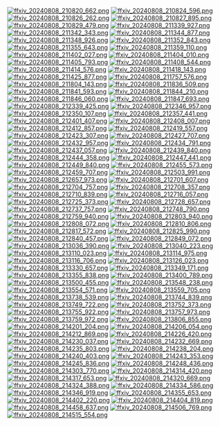 [![ffxiv_20240808_210820_662.png](./image_e_thumb/ffxiv_20240808_210820_662.png.thumb.jpg)](./image_e/ffxiv_20240808_210820_662.png) 
[![ffxiv_20240808_210824_596.png](./image_e_thumb/ffxiv_20240808_210824_596.png.thumb.jpg)](./image_e/ffxiv_20240808_210824_596.png) 
[![ffxiv_20240808_210826_262.png](./image_e_thumb/ffxiv_20240808_210826_262.png.thumb.jpg)](./image_e/ffxiv_20240808_210826_262.png) 
[![ffxiv_20240808_210827_895.png](./image_e_thumb/ffxiv_20240808_210827_895.png.thumb.jpg)](./image_e/ffxiv_20240808_210827_895.png) 
[![ffxiv_20240808_210829_479.png](./image_e_thumb/ffxiv_20240808_210829_479.png.thumb.jpg)](./image_e/ffxiv_20240808_210829_479.png) 
[![ffxiv_20240808_211339_927.png](./image_e_thumb/ffxiv_20240808_211339_927.png.thumb.jpg)](./image_e/ffxiv_20240808_211339_927.png) 
[![ffxiv_20240808_211342_343.png](./image_e_thumb/ffxiv_20240808_211342_343.png.thumb.jpg)](./image_e/ffxiv_20240808_211342_343.png) 
[![ffxiv_20240808_211344_877.png](./image_e_thumb/ffxiv_20240808_211344_877.png.thumb.jpg)](./image_e/ffxiv_20240808_211344_877.png) 
[![ffxiv_20240808_211348_926.png](./image_e_thumb/ffxiv_20240808_211348_926.png.thumb.jpg)](./image_e/ffxiv_20240808_211348_926.png) 
[![ffxiv_20240808_211352_843.png](./image_e_thumb/ffxiv_20240808_211352_843.png.thumb.jpg)](./image_e/ffxiv_20240808_211352_843.png) 
[![ffxiv_20240808_211355_643.png](./image_e_thumb/ffxiv_20240808_211355_643.png.thumb.jpg)](./image_e/ffxiv_20240808_211355_643.png) 
[![ffxiv_20240808_211359_110.png](./image_e_thumb/ffxiv_20240808_211359_110.png.thumb.jpg)](./image_e/ffxiv_20240808_211359_110.png) 
[![ffxiv_20240808_211402_027.png](./image_e_thumb/ffxiv_20240808_211402_027.png.thumb.jpg)](./image_e/ffxiv_20240808_211402_027.png) 
[![ffxiv_20240808_211404_010.png](./image_e_thumb/ffxiv_20240808_211404_010.png.thumb.jpg)](./image_e/ffxiv_20240808_211404_010.png) 
[![ffxiv_20240808_211405_793.png](./image_e_thumb/ffxiv_20240808_211405_793.png.thumb.jpg)](./image_e/ffxiv_20240808_211405_793.png) 
[![ffxiv_20240808_211408_544.png](./image_e_thumb/ffxiv_20240808_211408_544.png.thumb.jpg)](./image_e/ffxiv_20240808_211408_544.png) 
[![ffxiv_20240808_211414_576.png](./image_e_thumb/ffxiv_20240808_211414_576.png.thumb.jpg)](./image_e/ffxiv_20240808_211414_576.png) 
[![ffxiv_20240808_211418_143.png](./image_e_thumb/ffxiv_20240808_211418_143.png.thumb.jpg)](./image_e/ffxiv_20240808_211418_143.png) 
[![ffxiv_20240808_211425_877.png](./image_e_thumb/ffxiv_20240808_211425_877.png.thumb.jpg)](./image_e/ffxiv_20240808_211425_877.png) 
[![ffxiv_20240808_211757_576.png](./image_e_thumb/ffxiv_20240808_211757_576.png.thumb.jpg)](./image_e/ffxiv_20240808_211757_576.png) 
[![ffxiv_20240808_211804_143.png](./image_e_thumb/ffxiv_20240808_211804_143.png.thumb.jpg)](./image_e/ffxiv_20240808_211804_143.png) 
[![ffxiv_20240808_211836_509.png](./image_e_thumb/ffxiv_20240808_211836_509.png.thumb.jpg)](./image_e/ffxiv_20240808_211836_509.png) 
[![ffxiv_20240808_211841_593.png](./image_e_thumb/ffxiv_20240808_211841_593.png.thumb.jpg)](./image_e/ffxiv_20240808_211841_593.png) 
[![ffxiv_20240808_211844_210.png](./image_e_thumb/ffxiv_20240808_211844_210.png.thumb.jpg)](./image_e/ffxiv_20240808_211844_210.png) 
[![ffxiv_20240808_211846_060.png](./image_e_thumb/ffxiv_20240808_211846_060.png.thumb.jpg)](./image_e/ffxiv_20240808_211846_060.png) 
[![ffxiv_20240808_211847_693.png](./image_e_thumb/ffxiv_20240808_211847_693.png.thumb.jpg)](./image_e/ffxiv_20240808_211847_693.png) 
[![ffxiv_20240808_212339_425.png](./image_e_thumb/ffxiv_20240808_212339_425.png.thumb.jpg)](./image_e/ffxiv_20240808_212339_425.png) 
[![ffxiv_20240808_212346_957.png](./image_e_thumb/ffxiv_20240808_212346_957.png.thumb.jpg)](./image_e/ffxiv_20240808_212346_957.png) 
[![ffxiv_20240808_212350_107.png](./image_e_thumb/ffxiv_20240808_212350_107.png.thumb.jpg)](./image_e/ffxiv_20240808_212350_107.png) 
[![ffxiv_20240808_212357_441.png](./image_e_thumb/ffxiv_20240808_212357_441.png.thumb.jpg)](./image_e/ffxiv_20240808_212357_441.png) 
[![ffxiv_20240808_212401_407.png](./image_e_thumb/ffxiv_20240808_212401_407.png.thumb.jpg)](./image_e/ffxiv_20240808_212401_407.png) 
[![ffxiv_20240808_212408_007.png](./image_e_thumb/ffxiv_20240808_212408_007.png.thumb.jpg)](./image_e/ffxiv_20240808_212408_007.png) 
[![ffxiv_20240808_212412_857.png](./image_e_thumb/ffxiv_20240808_212412_857.png.thumb.jpg)](./image_e/ffxiv_20240808_212412_857.png) 
[![ffxiv_20240808_212419_557.png](./image_e_thumb/ffxiv_20240808_212419_557.png.thumb.jpg)](./image_e/ffxiv_20240808_212419_557.png) 
[![ffxiv_20240808_212423_307.png](./image_e_thumb/ffxiv_20240808_212423_307.png.thumb.jpg)](./image_e/ffxiv_20240808_212423_307.png) 
[![ffxiv_20240808_212427_707.png](./image_e_thumb/ffxiv_20240808_212427_707.png.thumb.jpg)](./image_e/ffxiv_20240808_212427_707.png) 
[![ffxiv_20240808_212432_957.png](./image_e_thumb/ffxiv_20240808_212432_957.png.thumb.jpg)](./image_e/ffxiv_20240808_212432_957.png) 
[![ffxiv_20240808_212434_791.png](./image_e_thumb/ffxiv_20240808_212434_791.png.thumb.jpg)](./image_e/ffxiv_20240808_212434_791.png) 
[![ffxiv_20240808_212437_057.png](./image_e_thumb/ffxiv_20240808_212437_057.png.thumb.jpg)](./image_e/ffxiv_20240808_212437_057.png) 
[![ffxiv_20240808_212439_840.png](./image_e_thumb/ffxiv_20240808_212439_840.png.thumb.jpg)](./image_e/ffxiv_20240808_212439_840.png) 
[![ffxiv_20240808_212444_358.png](./image_e_thumb/ffxiv_20240808_212444_358.png.thumb.jpg)](./image_e/ffxiv_20240808_212444_358.png) 
[![ffxiv_20240808_212447_441.png](./image_e_thumb/ffxiv_20240808_212447_441.png.thumb.jpg)](./image_e/ffxiv_20240808_212447_441.png) 
[![ffxiv_20240808_212449_840.png](./image_e_thumb/ffxiv_20240808_212449_840.png.thumb.jpg)](./image_e/ffxiv_20240808_212449_840.png) 
[![ffxiv_20240808_212455_573.png](./image_e_thumb/ffxiv_20240808_212455_573.png.thumb.jpg)](./image_e/ffxiv_20240808_212455_573.png) 
[![ffxiv_20240808_212459_707.png](./image_e_thumb/ffxiv_20240808_212459_707.png.thumb.jpg)](./image_e/ffxiv_20240808_212459_707.png) 
[![ffxiv_20240808_212503_991.png](./image_e_thumb/ffxiv_20240808_212503_991.png.thumb.jpg)](./image_e/ffxiv_20240808_212503_991.png) 
[![ffxiv_20240808_212657_973.png](./image_e_thumb/ffxiv_20240808_212657_973.png.thumb.jpg)](./image_e/ffxiv_20240808_212657_973.png) 
[![ffxiv_20240808_212701_607.png](./image_e_thumb/ffxiv_20240808_212701_607.png.thumb.jpg)](./image_e/ffxiv_20240808_212701_607.png) 
[![ffxiv_20240808_212704_757.png](./image_e_thumb/ffxiv_20240808_212704_757.png.thumb.jpg)](./image_e/ffxiv_20240808_212704_757.png) 
[![ffxiv_20240808_212708_357.png](./image_e_thumb/ffxiv_20240808_212708_357.png.thumb.jpg)](./image_e/ffxiv_20240808_212708_357.png) 
[![ffxiv_20240808_212710_839.png](./image_e_thumb/ffxiv_20240808_212710_839.png.thumb.jpg)](./image_e/ffxiv_20240808_212710_839.png) 
[![ffxiv_20240808_212716_057.png](./image_e_thumb/ffxiv_20240808_212716_057.png.thumb.jpg)](./image_e/ffxiv_20240808_212716_057.png) 
[![ffxiv_20240808_212725_373.png](./image_e_thumb/ffxiv_20240808_212725_373.png.thumb.jpg)](./image_e/ffxiv_20240808_212725_373.png) 
[![ffxiv_20240808_212728_657.png](./image_e_thumb/ffxiv_20240808_212728_657.png.thumb.jpg)](./image_e/ffxiv_20240808_212728_657.png) 
[![ffxiv_20240808_212737_757.png](./image_e_thumb/ffxiv_20240808_212737_757.png.thumb.jpg)](./image_e/ffxiv_20240808_212737_757.png) 
[![ffxiv_20240808_212748_790.png](./image_e_thumb/ffxiv_20240808_212748_790.png.thumb.jpg)](./image_e/ffxiv_20240808_212748_790.png) 
[![ffxiv_20240808_212759_940.png](./image_e_thumb/ffxiv_20240808_212759_940.png.thumb.jpg)](./image_e/ffxiv_20240808_212759_940.png) 
[![ffxiv_20240808_212803_940.png](./image_e_thumb/ffxiv_20240808_212803_940.png.thumb.jpg)](./image_e/ffxiv_20240808_212803_940.png) 
[![ffxiv_20240808_212808_072.png](./image_e_thumb/ffxiv_20240808_212808_072.png.thumb.jpg)](./image_e/ffxiv_20240808_212808_072.png) 
[![ffxiv_20240808_212810_806.png](./image_e_thumb/ffxiv_20240808_212810_806.png.thumb.jpg)](./image_e/ffxiv_20240808_212810_806.png) 
[![ffxiv_20240808_212817_572.png](./image_e_thumb/ffxiv_20240808_212817_572.png.thumb.jpg)](./image_e/ffxiv_20240808_212817_572.png) 
[![ffxiv_20240808_212825_990.png](./image_e_thumb/ffxiv_20240808_212825_990.png.thumb.jpg)](./image_e/ffxiv_20240808_212825_990.png) 
[![ffxiv_20240808_212840_457.png](./image_e_thumb/ffxiv_20240808_212840_457.png.thumb.jpg)](./image_e/ffxiv_20240808_212840_457.png) 
[![ffxiv_20240808_212849_072.png](./image_e_thumb/ffxiv_20240808_212849_072.png.thumb.jpg)](./image_e/ffxiv_20240808_212849_072.png) 
[![ffxiv_20240808_213036_390.png](./image_e_thumb/ffxiv_20240808_213036_390.png.thumb.jpg)](./image_e/ffxiv_20240808_213036_390.png) 
[![ffxiv_20240808_213040_223.png](./image_e_thumb/ffxiv_20240808_213040_223.png.thumb.jpg)](./image_e/ffxiv_20240808_213040_223.png) 
[![ffxiv_20240808_213110_023.png](./image_e_thumb/ffxiv_20240808_213110_023.png.thumb.jpg)](./image_e/ffxiv_20240808_213110_023.png) 
[![ffxiv_20240808_213114_975.png](./image_e_thumb/ffxiv_20240808_213114_975.png.thumb.jpg)](./image_e/ffxiv_20240808_213114_975.png) 
[![ffxiv_20240808_213116_706.png](./image_e_thumb/ffxiv_20240808_213116_706.png.thumb.jpg)](./image_e/ffxiv_20240808_213116_706.png) 
[![ffxiv_20240808_213126_023.png](./image_e_thumb/ffxiv_20240808_213126_023.png.thumb.jpg)](./image_e/ffxiv_20240808_213126_023.png) 
[![ffxiv_20240808_213330_657.png](./image_e_thumb/ffxiv_20240808_213330_657.png.thumb.jpg)](./image_e/ffxiv_20240808_213330_657.png) 
[![ffxiv_20240808_213349_171.png](./image_e_thumb/ffxiv_20240808_213349_171.png.thumb.jpg)](./image_e/ffxiv_20240808_213349_171.png) 
[![ffxiv_20240808_213355_838.png](./image_e_thumb/ffxiv_20240808_213355_838.png.thumb.jpg)](./image_e/ffxiv_20240808_213355_838.png) 
[![ffxiv_20240808_213400_789.png](./image_e_thumb/ffxiv_20240808_213400_789.png.thumb.jpg)](./image_e/ffxiv_20240808_213400_789.png) 
[![ffxiv_20240808_213500_455.png](./image_e_thumb/ffxiv_20240808_213500_455.png.thumb.jpg)](./image_e/ffxiv_20240808_213500_455.png) 
[![ffxiv_20240808_213548_238.png](./image_e_thumb/ffxiv_20240808_213548_238.png.thumb.jpg)](./image_e/ffxiv_20240808_213548_238.png) 
[![ffxiv_20240808_213554_571.png](./image_e_thumb/ffxiv_20240808_213554_571.png.thumb.jpg)](./image_e/ffxiv_20240808_213554_571.png) 
[![ffxiv_20240808_213559_705.png](./image_e_thumb/ffxiv_20240808_213559_705.png.thumb.jpg)](./image_e/ffxiv_20240808_213559_705.png) 
[![ffxiv_20240808_213738_539.png](./image_e_thumb/ffxiv_20240808_213738_539.png.thumb.jpg)](./image_e/ffxiv_20240808_213738_539.png) 
[![ffxiv_20240808_213744_839.png](./image_e_thumb/ffxiv_20240808_213744_839.png.thumb.jpg)](./image_e/ffxiv_20240808_213744_839.png) 
[![ffxiv_20240808_213749_722.png](./image_e_thumb/ffxiv_20240808_213749_722.png.thumb.jpg)](./image_e/ffxiv_20240808_213749_722.png) 
[![ffxiv_20240808_213752_373.png](./image_e_thumb/ffxiv_20240808_213752_373.png.thumb.jpg)](./image_e/ffxiv_20240808_213752_373.png) 
[![ffxiv_20240808_213755_922.png](./image_e_thumb/ffxiv_20240808_213755_922.png.thumb.jpg)](./image_e/ffxiv_20240808_213755_922.png) 
[![ffxiv_20240808_213757_973.png](./image_e_thumb/ffxiv_20240808_213757_973.png.thumb.jpg)](./image_e/ffxiv_20240808_213757_973.png) 
[![ffxiv_20240808_213759_972.png](./image_e_thumb/ffxiv_20240808_213759_972.png.thumb.jpg)](./image_e/ffxiv_20240808_213759_972.png) 
[![ffxiv_20240808_213806_855.png](./image_e_thumb/ffxiv_20240808_213806_855.png.thumb.jpg)](./image_e/ffxiv_20240808_213806_855.png) 
[![ffxiv_20240808_214201_204.png](./image_e_thumb/ffxiv_20240808_214201_204.png.thumb.jpg)](./image_e/ffxiv_20240808_214201_204.png) 
[![ffxiv_20240808_214206_054.png](./image_e_thumb/ffxiv_20240808_214206_054.png.thumb.jpg)](./image_e/ffxiv_20240808_214206_054.png) 
[![ffxiv_20240808_214212_869.png](./image_e_thumb/ffxiv_20240808_214212_869.png.thumb.jpg)](./image_e/ffxiv_20240808_214212_869.png) 
[![ffxiv_20240808_214226_420.png](./image_e_thumb/ffxiv_20240808_214226_420.png.thumb.jpg)](./image_e/ffxiv_20240808_214226_420.png) 
[![ffxiv_20240808_214230_037.png](./image_e_thumb/ffxiv_20240808_214230_037.png.thumb.jpg)](./image_e/ffxiv_20240808_214230_037.png) 
[![ffxiv_20240808_214232_669.png](./image_e_thumb/ffxiv_20240808_214232_669.png.thumb.jpg)](./image_e/ffxiv_20240808_214232_669.png) 
[![ffxiv_20240808_214235_803.png](./image_e_thumb/ffxiv_20240808_214235_803.png.thumb.jpg)](./image_e/ffxiv_20240808_214235_803.png) 
[![ffxiv_20240808_214238_204.png](./image_e_thumb/ffxiv_20240808_214238_204.png.thumb.jpg)](./image_e/ffxiv_20240808_214238_204.png) 
[![ffxiv_20240808_214240_403.png](./image_e_thumb/ffxiv_20240808_214240_403.png.thumb.jpg)](./image_e/ffxiv_20240808_214240_403.png) 
[![ffxiv_20240808_214243_353.png](./image_e_thumb/ffxiv_20240808_214243_353.png.thumb.jpg)](./image_e/ffxiv_20240808_214243_353.png) 
[![ffxiv_20240808_214245_836.png](./image_e_thumb/ffxiv_20240808_214245_836.png.thumb.jpg)](./image_e/ffxiv_20240808_214245_836.png) 
[![ffxiv_20240808_214248_436.png](./image_e_thumb/ffxiv_20240808_214248_436.png.thumb.jpg)](./image_e/ffxiv_20240808_214248_436.png) 
[![ffxiv_20240808_214303_770.png](./image_e_thumb/ffxiv_20240808_214303_770.png.thumb.jpg)](./image_e/ffxiv_20240808_214303_770.png) 
[![ffxiv_20240808_214314_420.png](./image_e_thumb/ffxiv_20240808_214314_420.png.thumb.jpg)](./image_e/ffxiv_20240808_214314_420.png) 
[![ffxiv_20240808_214317_653.png](./image_e_thumb/ffxiv_20240808_214317_653.png.thumb.jpg)](./image_e/ffxiv_20240808_214317_653.png) 
[![ffxiv_20240808_214320_669.png](./image_e_thumb/ffxiv_20240808_214320_669.png.thumb.jpg)](./image_e/ffxiv_20240808_214320_669.png) 
[![ffxiv_20240808_214324_388.png](./image_e_thumb/ffxiv_20240808_214324_388.png.thumb.jpg)](./image_e/ffxiv_20240808_214324_388.png) 
[![ffxiv_20240808_214334_586.png](./image_e_thumb/ffxiv_20240808_214334_586.png.thumb.jpg)](./image_e/ffxiv_20240808_214334_586.png) 
[![ffxiv_20240808_214346_919.png](./image_e_thumb/ffxiv_20240808_214346_919.png.thumb.jpg)](./image_e/ffxiv_20240808_214346_919.png) 
[![ffxiv_20240808_214355_653.png](./image_e_thumb/ffxiv_20240808_214355_653.png.thumb.jpg)](./image_e/ffxiv_20240808_214355_653.png) 
[![ffxiv_20240808_214402_220.png](./image_e_thumb/ffxiv_20240808_214402_220.png.thumb.jpg)](./image_e/ffxiv_20240808_214402_220.png) 
[![ffxiv_20240808_214404_819.png](./image_e_thumb/ffxiv_20240808_214404_819.png.thumb.jpg)](./image_e/ffxiv_20240808_214404_819.png) 
[![ffxiv_20240808_214458_637.png](./image_e_thumb/ffxiv_20240808_214458_637.png.thumb.jpg)](./image_e/ffxiv_20240808_214458_637.png) 
[![ffxiv_20240808_214506_769.png](./image_e_thumb/ffxiv_20240808_214506_769.png.thumb.jpg)](./image_e/ffxiv_20240808_214506_769.png) 
[![ffxiv_20240808_214515_554.png](./image_e_thumb/ffxiv_20240808_214515_554.png.thumb.jpg)](./image_e/ffxiv_20240808_214515_554.png) 
